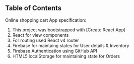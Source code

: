 ## Table of Contents

Online shopping cart
App specification:
1. This project was bootstrapped with [Create React App]
2. React for view components
3. For routing used React v4 router
4. Firebase for maintaing states for User details & Inventory
5. Firebase Authentication using GitHub API
6. HTML5 localStorage for maintaining state for Orders

